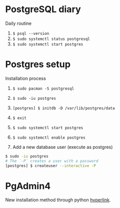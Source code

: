 # PostgreSQL diary
Daily routine
1. `$ psql --version`
2. `$ sudo systemctl status postgresql`
3. `$ sudo systemctl start postgres`

# Postgres setup
Installation process
1. `$ sudo pacman -S postgresql`
2. `$ sudo -iu postgres`
3. `[postgres] $ initdb -D /var/lib/postgres/data`
4. `$ exit`
5. `$ sudo systemctl start postgres`
6. `$ sudo systemctl enable postgres`

7. Add a new database user (execute as postgres)
```sh
$ sudo -iu postgres
# The `-P` creates a user with a password
[postgres] $ createuser --interactive -P
```
# PgAdmin4
New installation method through python [hyperlink](https://www.pgadmin.org/download/pgadmin-4-python/).
